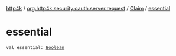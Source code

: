 [http4k](../../index.md) / [org.http4k.security.oauth.server.request](../index.md) / [Claim](index.md) / [essential](./essential.md)

# essential

`val essential: `[`Boolean`](https://kotlinlang.org/api/latest/jvm/stdlib/kotlin/-boolean/index.html)